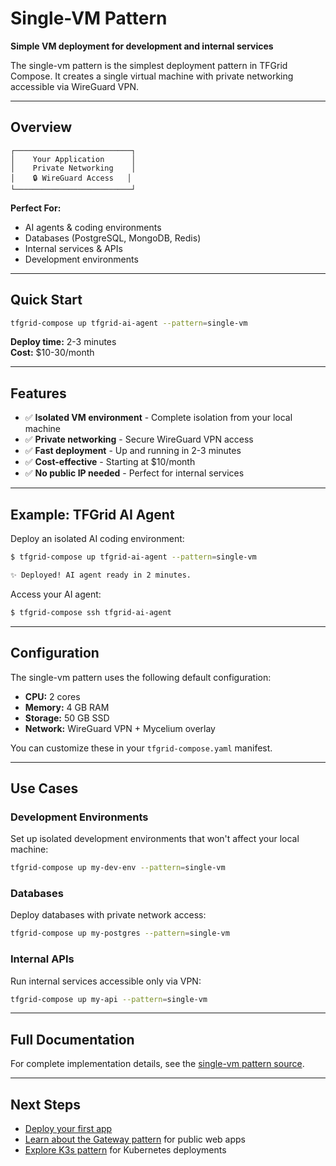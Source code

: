# Single-VM Pattern

**Simple VM deployment for development and internal services**

The single-vm pattern is the simplest deployment pattern in TFGrid Compose. It creates a single virtual machine with private networking accessible via WireGuard VPN.

---

## Overview

```
┌──────────────────────────┐
│    Your Application      │
│    Private Networking    │
│    🔒 WireGuard Access   │
└──────────────────────────┘
```

**Perfect For:**

- AI agents & coding environments
- Databases (PostgreSQL, MongoDB, Redis)
- Internal services & APIs
- Development environments

---

## Quick Start

```bash
tfgrid-compose up tfgrid-ai-agent --pattern=single-vm
```

**Deploy time:** 2-3 minutes  
**Cost:** $10-30/month

---

## Features

- ✅ **Isolated VM environment** - Complete isolation from your local machine
- ✅ **Private networking** - Secure WireGuard VPN access
- ✅ **Fast deployment** - Up and running in 2-3 minutes
- ✅ **Cost-effective** - Starting at $10/month
- ✅ **No public IP needed** - Perfect for internal services

---

## Example: TFGrid AI Agent

Deploy an isolated AI coding environment:

```bash
$ tfgrid-compose up tfgrid-ai-agent --pattern=single-vm

✨ Deployed! AI agent ready in 2 minutes.
```

Access your AI agent:

```bash
$ tfgrid-compose ssh tfgrid-ai-agent
```

---

## Configuration

The single-vm pattern uses the following default configuration:

- **CPU:** 2 cores
- **Memory:** 4 GB RAM
- **Storage:** 50 GB SSD
- **Network:** WireGuard VPN + Mycelium overlay

You can customize these in your `tfgrid-compose.yaml` manifest.

---

## Use Cases

### Development Environments
Set up isolated development environments that won't affect your local machine:

```bash
tfgrid-compose up my-dev-env --pattern=single-vm
```

### Databases
Deploy databases with private network access:

```bash
tfgrid-compose up my-postgres --pattern=single-vm
```

### Internal APIs
Run internal services accessible only via VPN:

```bash
tfgrid-compose up my-api --pattern=single-vm
```

---

## Full Documentation

For complete implementation details, see the [single-vm pattern source](https://github.com/tfgrid-studio/tfgrid-compose/tree/main/patterns/single-vm).

---

## Next Steps

- [Deploy your first app](../getting-started/quickstart.md)
- [Learn about the Gateway pattern](gateway.md) for public web apps
- [Explore K3s pattern](k3s.md) for Kubernetes deployments
